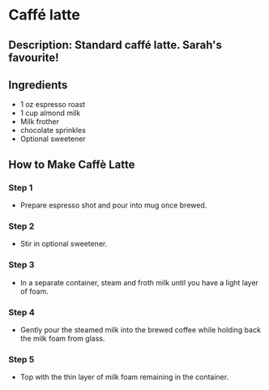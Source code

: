 # Caffé latte

## Description: Standard caffé latte. Sarah's favourite!

## Ingredients

- 1 oz espresso roast
- 1 cup almond milk
- Milk frother
- chocolate sprinkles
- Optional sweetener

## How to Make Caffè Latte

### Step 1

- Prepare espresso shot and pour into mug once brewed.

### Step 2

- Stir in optional sweetener.

### Step 3

- In a separate container, steam and froth milk until you have a light layer of foam.

### Step 4

- Gently pour the steamed milk into the brewed coffee while holding back the milk foam from glass.

### Step 5

- Top with the thin layer of milk foam remaining in the container.

